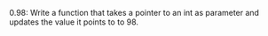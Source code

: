 0.98: Write a function that takes a pointer to an int as parameter and updates the value it points to to 98.
